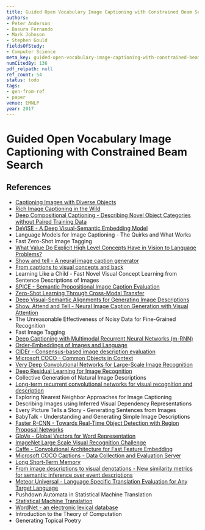 ```yaml
---
title: Guided Open Vocabulary Image Captioning with Constrained Beam Search
authors:
- Peter Anderson
- Basura Fernando
- Mark Johnson
- Stephen Gould
fieldsOfStudy:
- Computer Science
meta_key: guided-open-vocabulary-image-captioning-with-constrained-beam-search
numCitedBy: 136
pdf_relpath: null
ref_count: 54
status: todo
tags:
- gen-from-ref
- paper
venue: EMNLP
year: 2017
---
```


# Guided Open Vocabulary Image Captioning with Constrained Beam Search

## References

- [Captioning Images with Diverse Objects](./captioning-images-with-diverse-objects.md)
- [Rich Image Captioning in the Wild](./rich-image-captioning-in-the-wild.md)
- [Deep Compositional Captioning - Describing Novel Object Categories without Paired Training Data](./deep-compositional-captioning-describing-novel-object-categories-without-paired-training-data.md)
- [DeViSE - A Deep Visual-Semantic Embedding Model](./devise-a-deep-visual-semantic-embedding-model.md)
- Language Models for Image Captioning - The Quirks and What Works
- Fast Zero-Shot Image Tagging
- [What Value Do Explicit High Level Concepts Have in Vision to Language Problems?](./what-value-do-explicit-high-level-concepts-have-in-vision-to-language-problems.md)
- [Show and tell - A neural image caption generator](./show-and-tell-a-neural-image-caption-generator.md)
- [From captions to visual concepts and back](./from-captions-to-visual-concepts-and-back.md)
- Learning Like a Child - Fast Novel Visual Concept Learning from Sentence Descriptions of Images
- [SPICE - Semantic Propositional Image Caption Evaluation](./spice-semantic-propositional-image-caption-evaluation.md)
- [Zero-Shot Learning Through Cross-Modal Transfer](./zero-shot-learning-through-cross-modal-transfer.md)
- [Deep Visual-Semantic Alignments for Generating Image Descriptions](./deep-visual-semantic-alignments-for-generating-image-descriptions.md)
- [Show, Attend and Tell - Neural Image Caption Generation with Visual Attention](./show-attend-and-tell-neural-image-caption-generation-with-visual-attention.md)
- The Unreasonable Effectiveness of Noisy Data for Fine-Grained Recognition
- Fast Image Tagging
- [Deep Captioning with Multimodal Recurrent Neural Networks (m-RNN)](./deep-captioning-with-multimodal-recurrent-neural-networks-m-rnn.md)
- [Order-Embeddings of Images and Language](./order-embeddings-of-images-and-language.md)
- [CIDEr - Consensus-based image description evaluation](./cider-consensus-based-image-description-evaluation.md)
- [Microsoft COCO - Common Objects in Context](./microsoft-coco-common-objects-in-context.md)
- [Very Deep Convolutional Networks for Large-Scale Image Recognition](./very-deep-convolutional-networks-for-large-scale-image-recognition.md)
- [Deep Residual Learning for Image Recognition](./deep-residual-learning-for-image-recognition.md)
- Collective Generation of Natural Image Descriptions
- [Long-term recurrent convolutional networks for visual recognition and description](./long-term-recurrent-convolutional-networks-for-visual-recognition-and-description.md)
- Exploring Nearest Neighbor Approaches for Image Captioning
- Describing Images using Inferred Visual Dependency Representations
- Every Picture Tells a Story - Generating Sentences from Images
- BabyTalk - Understanding and Generating Simple Image Descriptions
- [Faster R-CNN - Towards Real-Time Object Detection with Region Proposal Networks](./faster-r-cnn-towards-real-time-object-detection-with-region-proposal-networks.md)
- [GloVe - Global Vectors for Word Representation](./glove-global-vectors-for-word-representation.md)
- [ImageNet Large Scale Visual Recognition Challenge](./imagenet-large-scale-visual-recognition-challenge.md)
- [Caffe - Convolutional Architecture for Fast Feature Embedding](./caffe-convolutional-architecture-for-fast-feature-embedding.md)
- [Microsoft COCO Captions - Data Collection and Evaluation Server](./microsoft-coco-captions-data-collection-and-evaluation-server.md)
- [Long Short-Term Memory](./long-short-term-memory.md)
- [From image descriptions to visual denotations - New similarity metrics for semantic inference over event descriptions](./from-image-descriptions-to-visual-denotations-new-similarity-metrics-for-semantic-inference-over-event-descriptions.md)
- [Meteor Universal - Language Specific Translation Evaluation for Any Target Language](./meteor-universal-language-specific-translation-evaluation-for-any-target-language.md)
- Pushdown Automata in Statistical Machine Translation
- [Statistical Machine Translation](./statistical-machine-translation.md)
- [WordNet - an electronic lexical database](./wordnet-an-electronic-lexical-database.md)
- Introduction to the Theory of Computation
- Generating Topical Poetry
